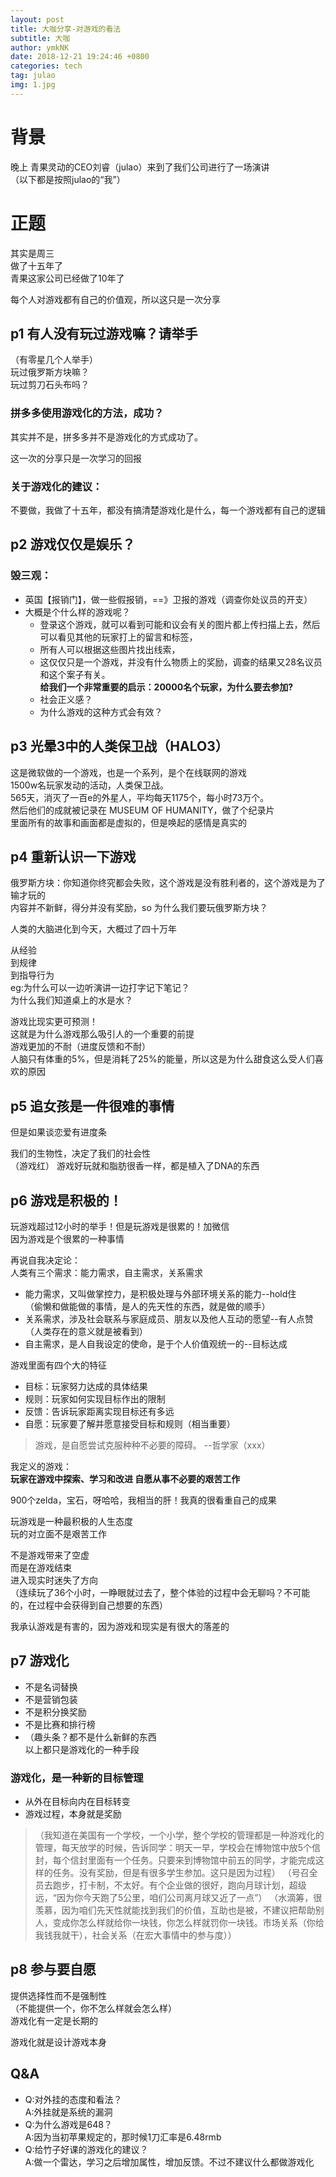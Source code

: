 ```yaml
---
layout: post
title: 大咖分享-对游戏的看法
subtitle: 大咖
author: ymkNK
date: 2018-12-21 19:24:46 +0800
categories: tech
tag: julao
img: 1.jpg
---
```

# 背景
晚上 青果灵动的CEO刘睿（julao）来到了我们公司进行了一场演讲  
（以下都是按照julao的“我”）

# 正题
其实是周三  
做了十五年了  
青果这家公司已经做了10年了  

每个人对游戏都有自己的价值观，所以这只是一次分享  

## p1 有人没有玩过游戏嘛？请举手
（有零星几个人举手）  
玩过俄罗斯方块嘛？  
玩过剪刀石头布吗？  

### 拼多多使用游戏化的方法，成功？
其实并不是，拼多多并不是游戏化的方式成功了。  

这一次的分享只是一次学习的回报  

### 关于游戏化的建议：
不要做，我做了十五年，都没有搞清楚游戏化是什么，每一个游戏都有自己的逻辑  

## p2 游戏仅仅是娱乐？
### 毁三观：
- 英国【报销门】，做一些假报销，==》卫报的游戏（调查你处议员的开支）
- 大概是个什么样的游戏呢？
  - 登录这个游戏，就可以看到可能和议会有关的图片都上传扫描上去，然后可以看见其他的玩家打上的留言和标签，
  - 所有人可以根据这些图片找出线索，
  - 这仅仅只是一个游戏，并没有什么物质上的奖励，调查的结果又28名议员和这个案子有关。  
**给我们一个非常重要的启示：20000名个玩家，为什么要去参加?**
  - 社会正义感？
  - 为什么游戏的这种方式会有效？

## p3 光晕3中的人类保卫战（HALO3）
这是微软做的一个游戏，也是一个系列，是个在线联网的游戏    
1500w名玩家发动的活动，人类保卫战。  
565天，消灭了一百e的外星人，平均每天1175个，每小时73万个。  
然后他们的成就被记录在 MUSEUM OF HUMANITY，做了个纪录片  
里面所有的故事和画面都是虚拟的，但是唤起的感情是真实的  

## p4 重新认识一下游戏  
俄罗斯方块：你知道你终究都会失败，这个游戏是没有胜利者的，这个游戏是为了输才玩的  
内容并不新鲜，得分并没有奖励，so 为什么我们要玩俄罗斯方块？  

人类的大脑进化到今天，大概过了四十万年  

从经验  
到规律  
到指导行为  
eg:为什么可以一边听演讲一边打字记下笔记？  
为什么我们知道桌上的水是水？  

游戏比现实更可预测！  
这就是为什么游戏那么吸引人的一个重要的前提  
游戏更加的不耐（进度反馈和不耐）  
人脑只有体重的5%，但是消耗了25%的能量，所以这是为什么甜食这么受人们喜欢的原因  

## p5 追女孩是一件很难的事情  
但是如果谈恋爱有进度条  

我们的生物性，决定了我们的社会性  
（游戏红）
游戏好玩就和脂肪很香一样，都是植入了DNA的东西  

## p6 游戏是积极的！  
玩游戏超过12小时的举手！但是玩游戏是很累的！加微信  
因为游戏是个很累的一种事情  

再说自我决定论：  
人类有三个需求：能力需求，自主需求，关系需求  

- 能力需求，又叫做掌控力，是积极处理与外部环境关系的能力--hold住  
（偷懒和做能做的事情，是人的先天性的东西，就是做的顺手）  
- 关系需求，涉及社会联系与家庭成员、朋友以及他人互动的愿望--有人点赞  
（人类存在的意义就是被看到）  
- 自主需求，是人自我设定的使命，是于个人价值观统一的--目标达成  

游戏里面有四个大的特征  
- 目标：玩家努力达成的具体结果
- 规则：玩家如何实现目标作出的限制
- 反馈：告诉玩家距离实现目标还有多远
- 自愿：玩家要了解并愿意接受目标和规则（相当重要）  

> 游戏，是自愿尝试克服种种不必要的障碍。
--哲学家（xxx）  

我定义的游戏：  
**玩家在游戏中探索、学习和改进
自愿从事不必要的艰苦工作**  

900个zelda，宝石，呀哈哈，我相当的肝！我真的很看重自己的成果  

玩游戏是一种最积极的人生态度  
玩的对立面不是艰苦工作  

不是游戏带来了空虚  
而是在游戏结束  
进入现实时迷失了方向  
（连续玩了36个小时，一睁眼就过去了，整个体验的过程中会无聊吗？不可能的，在过程中会获得到自己想要的东西）  

我承认游戏是有害的，因为游戏和现实是有很大的落差的  

## p7 游戏化
- 不是名词替换
- 不是营销包装
- 不是积分换奖励
- 不是比赛和排行榜
- （趣头条？都不是什么新鲜的东西  
以上都只是游戏化的一种手段

### 游戏化，是一种新的目标管理
- 从外在目标向内在目标转变
- 游戏过程，本身就是奖励
>（我知道在美国有一个学校，一个小学，整个学校的管理都是一种游戏化的管理，每天放学的时候，告诉同学：明天一早，学校会在博物馆中放5个信封，每个信封里面有一个任务。只要来到博物馆中前五的同学，才能完成这样的任务。没有奖励，但是有很多学生参加。这只是因为过程）
（号召全员去跑步，打卡制，不太好。有个企业做的很好，跑向月球计划，超级远，“因为你今天跑了5公里，咱们公司离月球又近了一点”）
（水滴筹，很羡慕，因为咱们先天性就能找到我们的价值，互助也是被，不建议把帮助别人，变成你怎么样就给你一块钱，你怎么样就罚你一块钱。市场关系（你给我钱我就干），社会关系（在宏大事情中的参与度））

## p8 参与要自愿
提供选择性而不是强制性  
（不能提供一个，你不怎么样就会怎么样）  
游戏化有一定是长期的  

游戏化就是设计游戏本身  

## Q&A
- Q:对外挂的态度和看法？   
A:外挂就是系统的漏洞  
- Q:为什么游戏是648？  
A:因为当初苹果规定的，那时候1刀汇率是6.48rmb
- Q:给竹子好课的游戏化的建议？  
A:做一个雷达，学习之后增加属性，增加反馈。不过不建议什么都做游戏化
